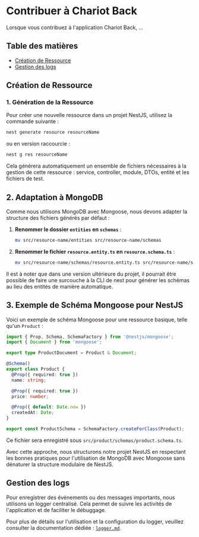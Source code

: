 # Contribuer à Chariot Back

Lorsque vous contribuez à l'application Chariot Back, ...

## Table des matières

- [Création de Ressource](#création-de-ressource)
- [Gestion des logs](#gestion-des-logs)

## Création de Ressource

### 1. Génération de la Ressource

Pour créer une nouvelle ressource dans un projet NestJS, utilisez la commande suivante :

```sh
nest generate resource resourceName
```

ou en version raccourcie :

```sh
nest g res resourceName
```

Cela générera automatiquement un ensemble de fichiers nécessaires à la gestion de cette ressource : service, controller, module, DTOs, entité et les fichiers de test.

## 2. Adaptation à MongoDB

Comme nous utilisons MongoDB avec Mongoose, nous devons adapter la structure des fichiers générés par défaut :

1. **Renommer le dossier `entities` en `schemas`** :

   ```sh
   mv src/resource-name/entities src/resource-name/schemas
   ```

2. **Renommer le fichier `resource.entity.ts` en `resource.schema.ts`** :

   ```sh
   mv src/resource-name/schemas/resource.entity.ts src/resource-name/schemas/resource.schema.ts
   ```

Il est à noter que dans une version ultérieure du projet, il pourrait être possible de faire une surcouche à la CLI de nest pour générer les schémas au lieu des entités de manière automatique.

## 3. Exemple de Schéma Mongoose pour NestJS

Voici un exemple de schéma Mongoose pour une ressource basique, telle qu'un `Product` :

```ts
import { Prop, Schema, SchemaFactory } from '@nestjs/mongoose';
import { Document } from 'mongoose';

export type ProductDocument = Product & Document;

@Schema()
export class Product {
  @Prop({ required: true })
  name: string;

  @Prop({ required: true })
  price: number;

  @Prop({ default: Date.now })
  createdAt: Date;
}

export const ProductSchema = SchemaFactory.createForClass(Product);
```

Ce fichier sera enregistré sous `src/product/schemas/product.schema.ts`.

Avec cette approche, nous structurons notre projet NestJS en respectant les bonnes pratiques pour l'utilisation de MongoDB avec Mongoose sans dénaturer la structure modulaire de NestJS.

## Gestion des logs

Pour enregistrer des événements ou des messages importants, nous utilisons un logger centralisé. Cela permet de suivre les activités de l'application et de faciliter le débuggage.

Pour plus de détails sur l'utilisation et la configuration du logger, veuillez consulter la documentation dédiée : [`logger.md`](./logger.md).
